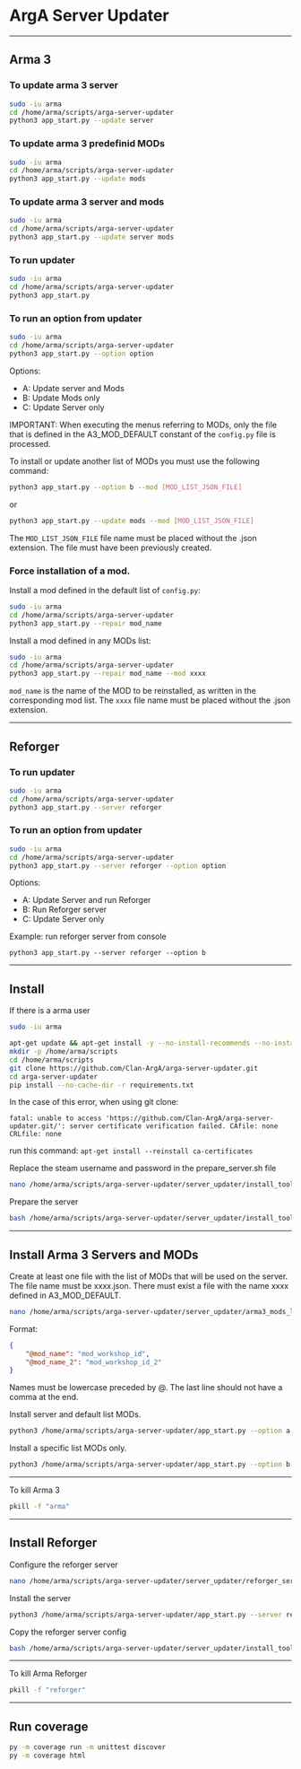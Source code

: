 # ArgA Server Updater

----
## Arma 3

### To update arma 3 server
```bash
sudo -iu arma
cd /home/arma/scripts/arga-server-updater
python3 app_start.py --update server
```

### To update arma 3 predefinid MODs
```bash
sudo -iu arma
cd /home/arma/scripts/arga-server-updater
python3 app_start.py --update mods
```

### To update arma 3 server and mods
```bash
sudo -iu arma
cd /home/arma/scripts/arga-server-updater
python3 app_start.py --update server mods
```

### To run updater
```bash
sudo -iu arma
cd /home/arma/scripts/arga-server-updater
python3 app_start.py
```

### To run an option from updater
```bash
sudo -iu arma
cd /home/arma/scripts/arga-server-updater
python3 app_start.py --option option
```
Options:
- A: Update server and Mods
- B: Update Mods only
- C: Update Server only

IMPORTANT: When executing the menus referring to MODs, 
only the file that is defined in the A3_MOD_DEFAULT constant of the `config.py` file is processed.

To install or update another list of MODs you must use the following command:
```bash
python3 app_start.py --option b --mod [MOD_LIST_JSON_FILE]
```
or
```bash
python3 app_start.py --update mods --mod [MOD_LIST_JSON_FILE]
```

The `MOD_LIST_JSON_FILE` file name must be placed without the .json extension. 
The file must have been previously created.

### Force installation of a mod.

Install a mod defined in the default list of `config.py`:
```bash
sudo -iu arma
cd /home/arma/scripts/arga-server-updater
python3 app_start.py --repair mod_name
```

Install a mod defined in any MODs list:
```bash
sudo -iu arma
cd /home/arma/scripts/arga-server-updater
python3 app_start.py --repair mod_name --mod xxxx
```
`mod_name` is the name of the MOD to be reinstalled, as written in the corresponding mod list.
The `xxxx` file name must be placed without the .json extension.

----
## Reforger
### To run updater
```bash
sudo -iu arma
cd /home/arma/scripts/arga-server-updater
python3 app_start.py --server reforger
```

### To run an option from updater
```bash
sudo -iu arma
cd /home/arma/scripts/arga-server-updater
python3 app_start.py --server reforger --option option
```
Options:
- A: Update Server and run Reforger
- B: Run Reforger server
- C: Update Server only

Example: run reforger server from console
```text
python3 app_start.py --server reforger --option b
```

----
## Install
If there is a arma user
```bash
sudo -iu arma
```
```bash
apt-get update && apt-get install -y --no-install-recommends --no-install-suggests git nano python3 pip
mkdir -p /home/arma/scripts
cd /home/arma/scripts
git clone https://github.com/Clan-ArgA/arga-server-updater.git
cd arga-server-updater
pip install --no-cache-dir -r requirements.txt
```

In the case of this error, when using git clone:
```text
fatal: unable to access 'https://github.com/Clan-ArgA/arga-server-updater.git/': server certificate verification failed. CAfile: none CRLfile: none
```
run this command: `apt-get install --reinstall ca-certificates`

Replace the steam username and password in the prepare_server.sh file
```bash
nano /home/arma/scripts/arga-server-updater/server_updater/install_tools/prepare_server.sh
```

Prepare the server
```bash
bash /home/arma/scripts/arga-server-updater/server_updater/install_tools/prepare_server.sh
```

----
## Install Arma 3 Servers and MODs
Create at least one file with the list of MODs that will be used on the server. 
The file name must be xxxx.json. There must exist a file with the name xxxx defined in A3_MOD_DEFAULT.
```bash
nano /home/arma/scripts/arga-server-updater/server_updater/arma3_mods_list/xxxx.json
```
Format:
```json
{
    "@mod_name": "mod_workshop_id",
    "@mod_name_2": "mod_workshop_id_2"
}
```
Names must be lowercase preceded by @.
The last line should not have a comma at the end.


Install server and default list MODs.
```bash
python3 /home/arma/scripts/arga-server-updater/app_start.py --option a
```

Install a specific list MODs only.
```bash
python3 /home/arma/scripts/arga-server-updater/app_start.py --option b --mods xxxx
```

----
To kill Arma 3
```bash
pkill -f "arma"
```

----
## Install Reforger
Configure the reforger server
```bash
nano /home/arma/scripts/arga-server-updater/server_updater/reforger_server_config.json
```

Install the server
```bash
python3 /home/arma/scripts/arga-server-updater/app_start.py --server reforger --option c
```

Copy the reforger server config
```bash
bash /home/arma/scripts/arga-server-updater/server_updater/install_tools/copy_reforger_config.sh
```

----
To kill Arma Reforger
```bash
pkill -f "reforger"
```

----
## Run coverage

```bash
py -m coverage run -m unittest discover
py -m coverage html
```

